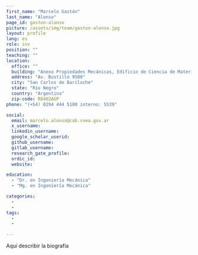 ```yaml
---
first_name: "Marcelo Gastón"
last_name: "Alonso"
page_id: gaston-alonso
picture: /assets/img/team/gaston-alonso.jpg
layout: profile
lang: es
role: inv
position: ""
teaching: ""
location:
  office: ""
  building: "Anexo Propiedades Mecánicas, Edificio de Ciencia de Materiales, Centro Atómico Bariloche"
  address: "Av. Bustillo 9500"
  city: "San Carlos de Bariloche"
  state: "Río Negro"
  country: "Argentina"
  zip-code: R8402AGP
phone: "(+54) 0294 444 5100 interno: 5539"

social:
  email: marcelo.alonso@cab.cnea.gov.ar
  x_username:
  linkedin_username:
  google_scholar_userid:
  github_username:
  gitlab_username:
  research_gate_profile:
  ordic_id:
  website:

education:
  - "Dr. en Ingeniería Mecánica"
  - "Mg. en Ingeniería Mecánica"

categories: 
  -
  -
tags: 
  -
  -
  
---
```



Aquí describir la biografía


